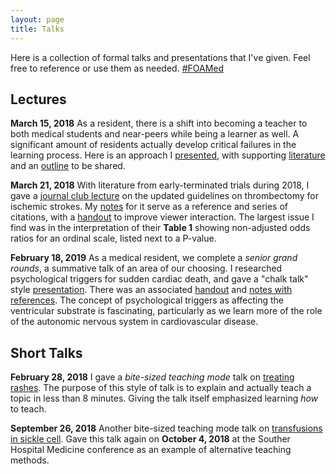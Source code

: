 ```yaml
---
layout: page
title: Talks
---
```


Here is a collection of formal talks and presentations that I've given. Feel free to reference or use them as needed. [#FOAMed](https://twitter.com/hashtag/foamed)

## Lectures

__March 15, 2018__
As a resident, there is a shift into becoming a teacher to both medical students and near-peers while being a learner as well. A significant amount of residents actually develop critical failures in the learning process. Here is an approach I [presented](https://docs.google.com/presentation/d/e/2PACX-1vSKWQvLnS7C12s44EHJAk4ewrdwYM7WvJrLigndn9uZCz8m16cqDPvPtYMkwosxTG-7Cw3QEWkR-fHT/pub?start=false&loop=false&delayms=3000), with supporting [literature](https://docs.google.com/document/d/e/2PACX-1vQoE0lM5dsy5r3Vtm9iwJtxXZccCqN7zW7yVkhLhWVlLgvjPfe30Ud-Z27E0ngE3GiyMP727JxF8IlB/pub) and an [outline](https://docs.google.com/document/d/e/2PACX-1vQd5LzOgEjZi2kNC5XwvUrxU1IzpFmt6fiP8MoppCfwYrpEASLHa4R-5J0CHpz7zvWVZIIXrryYSao_/pub) to be shared.

__March 21, 2018__
With literature from early-terminated trials during 2018, I gave a [journal club lecture](https://docs.google.com/presentation/d/e/2PACX-1vRsD-2d4edr4G1Y5pEBvGMnDoG5PErGIJu8_F1jrJlso9DwvfCo5rwKINpn16_boiHfJa_wkRmgZGQH/pub?start=false&loop=false&delayms=3000) on the updated guidelines on thrombectomy for ischemic strokes. My [notes](https://docs.google.com/document/d/e/2PACX-1vRJx-3n9nAP1oSieonEs8mmPcsoHwyvUtJNcRJTTiARtNxQuGfIxJwMtK-FJFVrs2nOOMvcC_0243-O/pub) for it serve as a reference and series of citations, with a [handout](https://docs.google.com/document/d/e/2PACX-1vTUNgylVolLVZ9YkrqkADNB9s2XM6Ee9OFvUYprZ-T7FxPEKJTmI9M0YhTuKeO12xbwFswCmV-j_oP4/pub) to improve viewer interaction. The largest issue I find was in the interpretation of their **Table 1** showing non-adjusted odds ratios for an ordinal scale, listed next to a P-value. 

__February 18, 2019__
As a medical resident, we complete a _senior grand rounds_, a summative talk of an area of our choosing. I researched psychological triggers for sudden cardiac death, and gave a "chalk talk" style [presentation](https://docs.google.com/presentation/d/e/2PACX-1vSc3jQ0INW8dfKsb2zgs9LrizLf0MRCf4s9W2n9AomYL8B3YtAoYxoo-inxdrMaAV4xAE6Q_dtvFRP9/pub?start=false&loop=false&delayms=3000). There was an associated [handout](https://docs.google.com/document/d/e/2PACX-1vQsGMyGGko6u8kAF8u6C1lmFUjJE7DW_uhN0tqfCNkvOFMv2Pgpwqx3d2kpAKroxW7jDS5LsqKXhaYm/pub) and [notes with references](https://docs.google.com/document/d/e/2PACX-1vRPOH1kDLA1RfL7xJYRLJ5oqbpriSM_gkW04Z76_4hOboBKY7twWt4rUsiqjz6dKzePgkQ9w1iTDEg1/pub). The concept of psychological triggers as affecting the ventricular substrate is fascinating, particularly as we learn more of the role of the autonomic nervous system in cardiovascular disease.

## Short Talks

__February 28, 2018__
I gave a *bite-sized teaching mode* talk on [treating rashes](https://docs.google.com/presentation/d/e/2PACX-1vQRVke_1-uvStSty5mo0Q2dh_WjeMdnDgQ8-nt8Vff8Gqd4J0Pzn3ZomxVyb8LcWf2yYYAuRl5TO_cp/pub?start=false&loop=false&delayms=3000). The purpose of this style of talk is to explain and actually teach a topic in less than 8 minutes. Giving the talk itself emphasized learning *how* to teach.

__September 26, 2018__
Another bite-sized teaching mode talk on [transfusions in sickle cell](https://docs.google.com/presentation/d/1MrrWmaZ1-U76AK7TtutUDGz8sJ4nyse467jfHpRR4O4/present#slide=id.p1). Gave this talk again on __October 4, 2018__ at the Souther Hospital Medicine conference as an example of alternative teaching methods.
